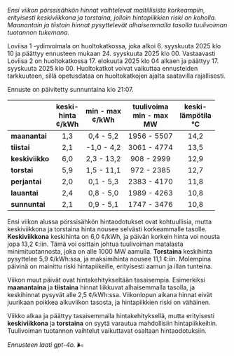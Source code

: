 *Ensi viikon pörssisähkön hinnat vaihtelevat maltillisista korkeampiin, erityisesti keskiviikkona ja torstaina, jolloin hintapiikkien riski on koholla. Maanantain ja tiistain hinnat pysyttelevät alhaisemmalla tasolla tuulivoiman tuotannon tukemana.*

Loviisa 1 -ydinvoimala on huoltokatkossa, joka alkoi 6. syyskuuta 2025 klo 10 ja päättyy ennusteen mukaan 24. syyskuuta 2025 klo 00. Vastaavasti Loviisa 2 on huoltokatkossa 17. elokuuta 2025 klo 04 alkaen ja päättyy 17. syyskuuta 2025 klo 00. Huoltokatkot voivat vaikuttaa ennusteiden tarkkuuteen, sillä opetusdataa on huoltokatkojen ajalta saatavilla rajallisesti.

Ennuste on päivitetty sunnuntaina klo 21:07.

|              | keski-<br>hinta<br>¢/kWh | min - max<br>¢/kWh | tuulivoima<br>min - max<br>MW | keski-<br>lämpötila<br>°C |
|:-------------|:----------------:|:----------------:|:-------------:|:-------------:|
| **maanantai** | 1,3 | 0,4 - 5,2 | 1956 - 5507 | 14,2 |
| **tiistai**   | 2,1 | -1,0 - 4,2 | 3061 - 4774 | 13,5 |
| **keskiviikko** | 6,0 | 2,3 - 13,2 | 908 - 2999 | 12,9 |
| **torstai**   | 5,9 | 1,5 - 11,1 | 972 - 2385 | 12,7 |
| **perjantai** | 2,0 | 0,1 - 5,3 | 2383 - 4170 | 11,8 |
| **lauantai**  | 2,4 | 0,8 - 5,0 | 1989 - 4263 | 10,8 |
| **sunnuntai** | 2,1 | 0,9 - 5,1 | 1747 - 3476 | 10,8 |

Ensi viikon alussa pörssisähkön hintaodotukset ovat kohtuullisia, mutta keskiviikkona ja torstaina hinta nousee selvästi korkeammalle tasolle. **Keskiviikkona** keskihinta on 6,0 ¢/kWh, ja päivän korkein hinta voi nousta jopa 13,2 ¢:iin. Tämä voi osittain johtua tuulivoiman matalasta minimituotannosta, joka on alle 1000 MW aamulla. **Torstaina** keskihinta pysyttelee 5,9 ¢/kWh:ssa, ja maksimihinta nousee 11,1 ¢:iin. Molempina päivinä on mainittu riski hintapiikeille, erityisesti aamun ja illan tunteina.

Viikon muut päivät ovat hintakehitykseltään tasaisempia. Esimerkiksi **maanantaina** ja **tiistaina** hinnat liikkuvat alhaisemmalla tasolla, ja keskihinnat pysyvät alle 2,5 ¢/kWh:ssa. Viikonlopun aikana hinnat eivät juurikaan poikkea alkuviikon tasosta, ja hintapiikkien riski on vähäinen.

Viikko alkaa ja päättyy tasaisemmalla hintakehityksellä, mutta erityisesti **keskiviikkona** ja **torstaina** on syytä varautua mahdollisiin hintapiikkeihin. Tuulivoiman tuotannon vaihtelut vaikuttavat osaltaan hintaodotuksiin.

*Ennusteen laati gpt-4o.* 🌬️
